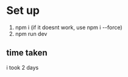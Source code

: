 # Set up

1. npm i (if it doesnt work, use npm i --force)
2. npm run dev

## time taken
i took 2 days

